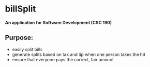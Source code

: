# billSplit
#### An application for Software Development (CSC 190)

## Purpose:
- easily split bills
- generate splits based on tax and tip when one person takes the hit
- ensure that everyone pays the correct, fair amount
